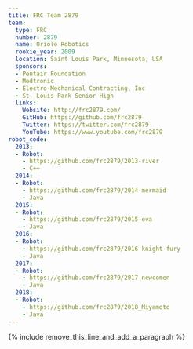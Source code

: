 ```yaml
---
title: FRC Team 2879
team:
  type: FRC
  number: 2879
  name: Oriole Robotics
  rookie_year: 2009
  location: Saint Louis Park, Minnesota, USA
  sponsors:
  - Pentair Foundation
  - Medtronic
  - Electro-Mechanical Contracting, Inc
  - St. Louis Park Senior High
  links:
    Website: http://frc2879.com/
    GitHub: https://github.com/frc2879
    Twitter: https://twitter.com/frc2879
    YouTube: https://www.youtube.com/frc2879
robot_code:
  2013:
  - Robot:
    - https://github.com/frc2879/2013-river
    - C++
  2014:
  - Robot:
    - https://github.com/frc2879/2014-mermaid
    - Java
  2015:
  - Robot:
    - https://github.com/frc2879/2015-eva
    - Java
  2016:
  - Robot:
    - https://github.com/frc2879/2016-knight-fury
    - Java
  2017:
  - Robot:
    - https://github.com/frc2879/2017-newcomen
    - Java
  2018:
  - Robot:
    - https://github.com/frc2879/2018_Miyamoto
    - Java
---
```


{% include remove_this_line_and_add_a_paragraph %}